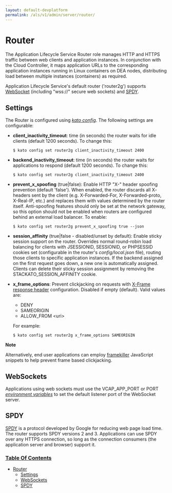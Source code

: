 ```yaml
---
layout: default-devplatform
permalink: /als/v1/admin/server/router/
---
```

<!--PUBLISHED-->

Router[](#index-1 "Permalink to this headline")
================================================

The Application Lifecycle Service Router role manages HTTP and HTTPS traffic between web
clients and application instances. In conjunction with the Cloud
Controller, it maps application URLs to the corresponding application
instances running in Linux containers on DEA nodes, distributing load
between multiple instances (containers) as required.

Application Lifecycle Service's default router ('router2g') supports
[WebSocket](http://www.websocket.org/aboutwebsocket) (including
"wss://" secure web sockets) and [SPDY](http://www.chromium.org/spdy).

Settings[](#settings "Permalink to this headline")
---------------------------------------------------

The Router is configured using [*kato
config*](/als/v1/admin/reference/kato-ref/#kato-command-ref-config). The
following settings are configurable:

-   **client\_inactivity\_timeout**: time (in seconds) the router waits
    for idle clients (default 1200 seconds). To change this:

        $ kato config set router2g client_inactivity_timeout 2400

-   **backend\_inactivity\_timeout**: time (in seconds) the router waits
    for applications to respond (default 1200 seconds). To change this:

        $ kato config set router2g client_inactivity_timeout 2400

-   **prevent\_x\_spoofing** (true|false): Enable HTTP "X-" header
    spoofing prevention (default 'false'). When enabled, the router
    discards all X- headers sent by the client (e.g. X-Forwarded-For,
    X-Forwarded-proto, X-Real-IP, etc.) and replaces them with values
    determined by the router itself. Anti-spoofing features should only
    be set at the network gateway, so this option should not be enabled
    when routers are configured behind an external load balancer. To
    enable:

        $ kato config set router2g prevent_x_spoofing true --json

-   **session\_affinity** (true|false - disabled/unset by default):
    Enable sticky session support on the router. Overrides normal
    round-robin load balancing for clients with JSESSIONID, SESSIONID,
    or PHPSESSID cookies set (configurable in the router's
    *config/local.json* file), routing those clients to specific
    application instances. If the backend assigned on the first request
    goes down, a new one is automatically assigned. Clients can delete
    their sticky session assignment by removing the
    STACKATO\_SESSION\_AFFINITY cookie.

-   **x\_frame\_options**: Prevent clickjacking on requests with
    [X-Frame response
    header](https://developer.mozilla.org/en-US/docs/HTTP/X-Frame-Options)
    configuration. Disabled if empty (default). Valid values are:

    -   DENY
    -   SAMEORIGIN
    -   ALLOW\_FROM \<uri\>

    For example:

        $ kato config set router2g x_frame_options SAMEORIGIN

**Note**

Alternatively, end user applications can employ
[framekiller](http://en.wikipedia.org/wiki/Framekiller) JavaScript
snippets to help prevent frame based clickjacking.

WebSockets[](#websockets "Permalink to this headline")
-------------------------------------------------------

Applications using web sockets must use the VCAP\_APP\_PORT or PORT
[*environment
variables*](/als/v1/user/reference/environment/#environment-variables)
to set the default listener port of the WebSocket server.

SPDY[](#router-spdy "Permalink to this headline")
--------------------------------------------------

[SPDY](http://dev.chromium.org/spdy/) is a protocol developed by Google
for reducing web page load time. The router supports SPDY versions 2 and
3. Applications can use SPDY over any HTTPS connection, so long as the
connection consumers (the application server and browser) support it.

### [Table Of Contents](/als/v1/index-2/)

-   [Router](#)
    -   [Settings](#settings)
    -   [WebSockets](#websockets)
    -   [SPDY](#router-spdy)

